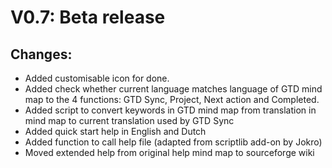 # V0.7: Beta release #

## Changes: ##

*  Added customisable icon for done.
*  Added check whether current language matches language of GTD mind map to the 4 functions: GTD Sync, Project, Next action and Completed.
*  Added script to convert keywords in GTD mind map from translation in mind map to current translation used by GTD Sync
*  Added quick start help in English and Dutch
*  Added function to call help file (adapted from scriptlib add-on by Jokro)
*  Moved extended help from original help mind map to sourceforge wiki
